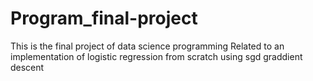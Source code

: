# Program_final-project
This is the final project of data science programming 
Related to an implementation of logistic regression from scratch using sgd graddient descent 

